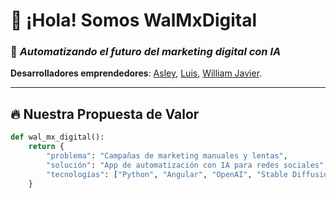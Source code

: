 # 👋 ¡Hola! Somos **WalMxDigital** 

### 🚀 *Automatizando el futuro del marketing digital con IA* 
**Desarrolladores emprendedores**: [Asley](https://github.com/asleybach), [Luis](https://github.com/Luis-Santiago93), [William Javier](https://github.com/tuuser3).

---

## 🔥 **Nuestra Propuesta de Valor** 
```python
def wal_mx_digital():
    return {
        "problema": "Campañas de marketing manuales y lentas",
        "solución": "App de automatización con IA para redes sociales",
        "tecnologías": ["Python", "Angular", "OpenAI", "Stable Diffusion"]
    }
